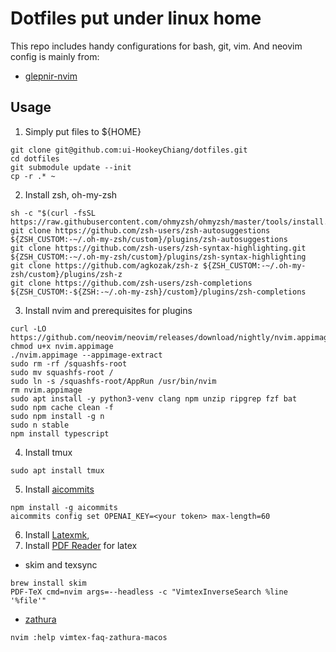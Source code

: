 # Dotfiles put under linux home

This repo includes handy configurations for bash, git, vim.
And neovim config is mainly from:
* [glepnir-nvim](https://github.com/glepnir-nvim)

## Usage

1. Simply put files to ${HOME}
```
git clone git@github.com:ui-HookeyChiang/dotfiles.git
cd dotfiles
git submodule update --init
cp -r .* ~
```
2. Install zsh, oh-my-zsh
```
sh -c "$(curl -fsSL https://raw.githubusercontent.com/ohmyzsh/ohmyzsh/master/tools/install.sh)"
git clone https://github.com/zsh-users/zsh-autosuggestions ${ZSH_CUSTOM:-~/.oh-my-zsh/custom}/plugins/zsh-autosuggestions
git clone https://github.com/zsh-users/zsh-syntax-highlighting.git ${ZSH_CUSTOM:-~/.oh-my-zsh/custom}/plugins/zsh-syntax-highlighting
git clone https://github.com/agkozak/zsh-z ${ZSH_CUSTOM:-~/.oh-my-zsh/custom}/plugins/zsh-z
git clone https://github.com/zsh-users/zsh-completions ${ZSH_CUSTOM:-${ZSH:-~/.oh-my-zsh}/custom}/plugins/zsh-completions
```
3. Install nvim and prerequisites for plugins
```
curl -LO https://github.com/neovim/neovim/releases/download/nightly/nvim.appimage
chmod u+x nvim.appimage
./nvim.appimage --appimage-extract
sudo rm -rf /squashfs-root
sudo mv squashfs-root /
sudo ln -s /squashfs-root/AppRun /usr/bin/nvim
rm nvim.appimage
sudo apt install -y python3-venv clang npm unzip ripgrep fzf bat
sudo npm cache clean -f
sudo npm install -g n
sudo n stable
npm install typescript
```
4. Install tmux
```
sudo apt install tmux
```
5. Install [aicommits](https://github.com/Nutlope/aicommits)
```
npm install -g aicommits
aicommits config set OPENAI_KEY=<your token> max-length=60
```
6. Install [Latexmk](https://mg.readthedocs.io/latexmk.html),
7. Install [PDF Reader](https://ejmastnak.com/tutorials/vim-latex/pdf-reader/#zathura-macos) for latex
- skim and texsync
```
brew install skim
PDF-TeX cmd=nvim args=--headless -c "VimtexInverseSearch %line '%file'"
```
- [zathura](https://github.com/zegervdv/homebrew-zathura)
```
nvim :help vimtex-faq-zathura-macos
```
